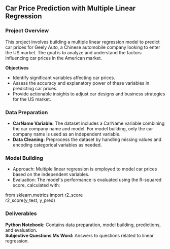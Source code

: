 ## **Car Price Prediction with Multiple Linear Regression**
### **Project Overview**
This project involves building a multiple linear regression model to predict car prices for Geely Auto, a Chinese automobile company looking to enter the US market. The goal is to analyze and understand the factors influencing car prices in the American market.

**Objectives**
- Identify significant variables affecting car prices.
- Assess the accuracy and explanatory power of these variables in predicting car prices.
- Provide actionable insights to adjust car designs and business strategies for the US market.

### **Data Preparation**
- **CarName Variable:** The dataset includes a CarName variable combining the car company name and model. For model building, only the car company name is used as an independent variable.
- **Data Cleaning:** Preprocess the dataset by handling missing values and encoding categorical variables as needed.
   
### **Model Building**
- Approach: Multiple linear regression is employed to model car prices based on the independent variables.      
- Evaluation: The model's performance is evaluated using the R-squared score, calculated with:

from sklearn.metrics import r2_score       
r2_score(y_test, y_pred)

### **Deliverables**
**Python Notebook:** Contains data preparation, model building, predictions, and evaluation.          
**Subjective Questions Ms Word:** Answers to questions related to linear regression.

